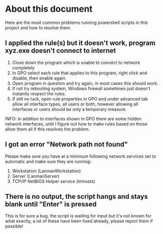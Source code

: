 # About this document

Here are the most common problems running powershell scripts in this project and how to resolve them.

## I applied the rule(s) but it doesn't work, program xyz.exe doesn't connect to internet

1. Close down the program which is unable to connect to network completely
2. In GPO select each rule that applies to this program, right click and disable,
   then enable again.
3. Open program in question and try again, in most cases this should work.
4. If not try rebooting system, Windows firewall sometimes just doesn't instantly respect the rules.
5. If still no luck, open rule properties in GPO and under advanced tab allow all interface types,
all users or both, however allowing all interfaces or users should be only a temporary measure.

INFO: In addition to interfaces shown in GPO there are some hidden network interfaces,
until I figure out how to make rules based on those allow them all if this resolves the problem.

## I got an error "Network path not found"

Please make sure you have at a minimum following network services set to automatic and
make sure they are running:

1. Workstation (LanmanWorkstation)
2. Server (LanmanServer)
3. TCP/IP NetBIOS Helper service (lmhosts)

## There is no output, the script hangs and stays blank until "Enter" is pressed

This is for sure a bug, the script is waiting for input but it's not known for what exactly,
a lot of these have been fixed already, please report them if possible!
